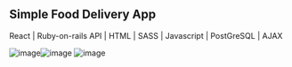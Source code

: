 ## Simple Food Delivery App

React | Ruby-on-rails API | HTML | SASS | Javascript | PostGreSQL | AJAX

![image](https://user-images.githubusercontent.com/66081334/142775548-d380d5a0-47a4-4c39-94e7-adeeb7c71ded.png)![image](https://user-images.githubusercontent.com/66081334/142775554-2e544cb4-6a63-4c1b-935f-83e83ebd6491.png) ![image](https://user-images.githubusercontent.com/66081334/142775568-d113cab2-12fe-4a78-9d2c-e97be8a4c80e.png)

